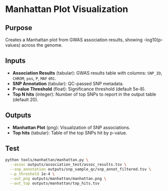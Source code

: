 # Manhattan Plot Visualization

## Purpose
Creates a Manhattan plot from GWAS association results, showing -log10(p-values) across the genome.

## Inputs
- **Association Results** (tabular): GWAS results table with columns: `SNP_ID`, `CHROM`, `pos`, `P`, `MAF` etc.
- **SNP Annotation** (tabular): QC-passed SNP metadata.
- **P-value Threshold** (float): Significance threshold (default 5e-8).
- **Top N hits** (integer):  Number of top SNPs to report in the output table (default 20).

## Outputs
- **Manhattan Plot** (png): Visualization of SNP associations.
- **Top hits** (tabular): Table of the top SNPs hit by p-value. 

## Test
```bash
python tools/manhattan/manhattan.py \
  --assoc outputs/association_test/assoc_results.tsv \
  --snp_annotation outputs/snp_sample_qc/snp_annot_filtered.tsv \
  --p_threshold 1e-4 \
  --out_png outputs/manhattan/manhattan.png \
  --out_top outputs/manhattan/top_hits.tsv
